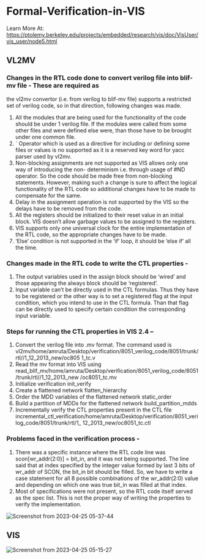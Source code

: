 # Formal-Verification-in-VIS
Learn More At: https://ptolemy.berkeley.edu/projects/embedded/research/vis/doc/VisUser/vis_user/node5.html

## VL2MV
### Changes in the RTL code done to convert verilog file into blif-mv file - These are required as
the vl2mv convertor (i.e. from verilog to blif-mv file) supports a restricted set of verilog code, so in that
direction, following changes was made.
1. All the modules that are being used for the functionality of the code should be under 1 verilog file. If the
modules were called from some other files and were defined else were, than those have to be brought
under one common file.
2. ` Operator which is used as a directive for including or defining some files or values is no supported as it
is a reserved key word for yacc parser used by vl2mv.
3. Non-blocking assignments are not supported as VIS allows only one way of introducing the non-
determinism i.e. through usage of #ND operator. So the code should be made free from non-blocking
statements. However, making such a change is sure to affect the logical functionality of the RTL code so
additional changes have to be made to compensate for the same.
4. Delay in the assignment operation is not supported by the VIS so the delays have to be removed from
the code.
5. All the registers should be initialized to their reset value in an initial block. VIS doesn’t allow garbage
values to be assigned to the registers.
6. VIS supports only one universal clock for the entire implementation of the RTL code, so the appropriate
changes have to be made.
7. ‘Else’ condition is not supported in the ‘if’ loop, it should be ‘else if’ all the time.

### Changes made in the RTL code to write the CTL properties -
1. The output variables used in the assign block should be ‘wired’ and those appearing the always block
should be ‘registered’.
2. Input variable can’t be directly used in the CTL formulas. Thus they have to be registered or the other
way is to set a registered flag at the input condition, which you intend to use in the CTL formula. Than
that flag can be directly used to specify certain condition the corresponding input variable.

### Steps for running the CTL properties in VIS 2.4 –
1. Convert the verilog file into .mv format. The command used is
vl2mv/home/amruta/Desktop/verification/8051_verilog_code/8051/trunk/rtl//1_12_2013_new/oc805
1_tc.v
2. Read the mv format into VIS using
read_blif_mv/home/amruta/Desktop/verification/8051_verilog_code/8051/trunk/rtl//1_12_2013_new
/oc8051_tc.mv
3. Initialize verification
init_verify
4. Create a flattened network
flatten_hierarchy
5. Order the MDD variables of the flattened network
static_order
6. Build a partition of MDDs for the flattened network
build_partition_mdds
7. Incrementally verify the CTL properties present in the CTL file
incremental_ctl_verification/home/amruta/Desktop/verification/8051_verilog_code/8051/trunk/rtl/1_
12_2013_new/oc8051_tc.ctl



### Problems faced in the verification process -
1. There was a specific instance where the RTL code line was scon[wr_addr(2:0)] = bit_in, and it was not
being supported. The line said that at index specified by the integer value formed by last 3 bits of
wr_addr of SCON, the bit_in bit should be filled. So, we have to write a case statement for all 8 possible
combinations of the wr_addr(2:0) value and depending on which one was true bit_in was filled at that
index.
2. Most of specifications were not present, so the RTL code itself served as the spec list. This is not the
proper way of writing the properties to verify the implementation.

![Screenshot from 2023-04-25 05-37-44](https://user-images.githubusercontent.com/110079648/236733058-8435fdaf-ecdd-435b-a945-ea2cdbb1b075.png)

## VIS

![Screenshot from 2023-04-25 05-15-27](https://user-images.githubusercontent.com/110079648/236733170-66001546-e4ac-414f-8de4-1520c4ac446f.png)


